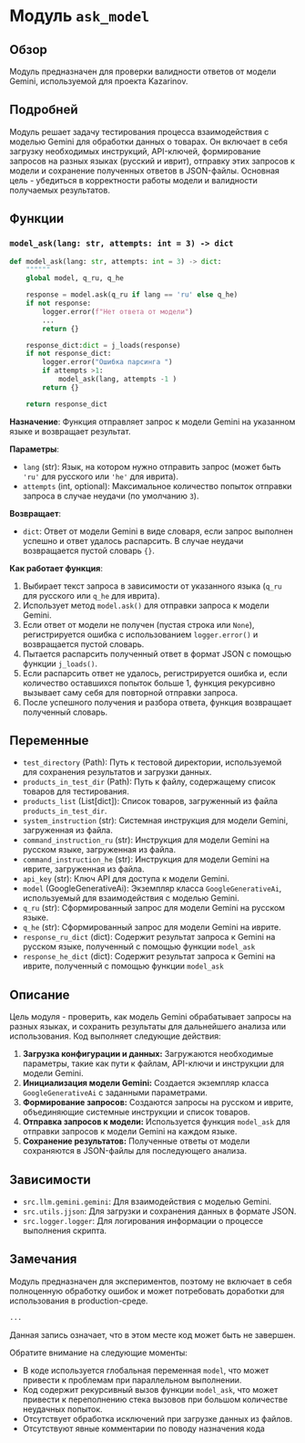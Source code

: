 # Модуль `ask_model`

## Обзор

Модуль предназначен для проверки валидности ответов от модели Gemini, используемой для проекта Kazarinov.

## Подробней

Модуль решает задачу тестирования процесса взаимодействия с моделью Gemini для обработки данных о товарах. Он включает в себя загрузку необходимых инструкций, API-ключей, формирование запросов на разных языках (русский и иврит), отправку этих запросов к модели и сохранение полученных ответов в JSON-файлы. Основная цель - убедиться в корректности работы модели и валидности получаемых результатов.

## Функции

### `model_ask(lang: str, attempts: int = 3) -> dict`

```python
def model_ask(lang: str, attempts: int = 3) -> dict:
    """"""
    global model, q_ru, q_he

    response = model.ask(q_ru if lang == 'ru' else q_he)
    if not response:
        logger.error(f"Нет ответа от модели")
        ...
        return {}

    response_dict:dict = j_loads(response)
    if not response_dict:
        logger.error("Ошибка парсинга ")
        if attempts >1:
            model_ask(lang, attempts -1 )
        return {}

    return response_dict
```

**Назначение**: Функция отправляет запрос к модели Gemini на указанном языке и возвращает результат.

**Параметры**:

*   `lang` (str): Язык, на котором нужно отправить запрос (может быть `'ru'` для русского или `'he'` для иврита).
*   `attempts` (int, optional): Максимальное количество попыток отправки запроса в случае неудачи (по умолчанию `3`).

**Возвращает**:

*   `dict`: Ответ от модели Gemini в виде словаря, если запрос выполнен успешно и ответ удалось распарсить. В случае неудачи возвращается пустой словарь `{}`.

**Как работает функция**:

1.  Выбирает текст запроса в зависимости от указанного языка (`q_ru` для русского или `q_he` для иврита).
2.  Использует метод `model.ask()` для отправки запроса к модели Gemini.
3.  Если ответ от модели не получен (пустая строка или `None`), регистрируется ошибка с использованием `logger.error()` и возвращается пустой словарь.
4.  Пытается распарсить полученный ответ в формат JSON с помощью функции `j_loads()`.
5.  Если распарсить ответ не удалось, регистрируется ошибка и, если количество оставшихся попыток больше 1, функция рекурсивно вызывает саму себя для повторной отправки запроса.
6.  После успешного получения и разбора ответа, функция возвращает полученный словарь.

## Переменные

*   `test_directory` (Path): Путь к тестовой директории, используемой для сохранения результатов и загрузки данных.
*   `products_in_test_dir` (Path): Путь к файлу, содержащему список товаров для тестирования.
*   `products_list` (List[dict]): Список товаров, загруженный из файла `products_in_test_dir`.
*   `system_instruction` (str): Системная инструкция для модели Gemini, загруженная из файла.
*   `command_instruction_ru` (str): Инструкция для модели Gemini на русском языке, загруженная из файла.
*   `command_instruction_he` (str): Инструкция для модели Gemini на иврите, загруженная из файла.
*   `api_key` (str): Ключ API для доступа к модели Gemini.
*   `model` (GoogleGenerativeAi): Экземпляр класса `GoogleGenerativeAi`, используемый для взаимодействия с моделью Gemini.
*   `q_ru` (str): Сформированный запрос для модели Gemini на русском языке.
*   `q_he` (str): Сформированный запрос для модели Gemini на иврите.
* `response_ru_dict` (dict): Содержит результат запроса к Gemini на русском языке, полученный с помощью функции `model_ask`
* `response_he_dict` (dict): Содержит результат запроса к Gemini на иврите, полученный с помощью функции `model_ask`

## Описание

Цель модуля - проверить, как модель Gemini обрабатывает запросы на разных языках, и сохранить результаты для дальнейшего анализа или использования. Код выполняет следующие действия:

1.  **Загрузка конфигурации и данных:** Загружаются необходимые параметры, такие как пути к файлам, API-ключи и инструкции для модели Gemini.
2.  **Инициализация модели Gemini:** Создается экземпляр класса `GoogleGenerativeAi` с заданными параметрами.
3.  **Формирование запросов:** Создаются запросы на русском и иврите, объединяющие системные инструкции и список товаров.
4.  **Отправка запросов к модели:** Используется функция `model_ask` для отправки запросов к модели Gemini на каждом языке.
5.  **Сохранение результатов:** Полученные ответы от модели сохраняются в JSON-файлы для последующего анализа.

## Зависимости

-   `src.llm.gemini.gemini`: Для взаимодействия с моделью Gemini.
-   `src.utils.jjson`: Для загрузки и сохранения данных в формате JSON.
-   `src.logger.logger`: Для логирования информации о процессе выполнения скрипта.

## Замечания

Модуль предназначен для экспериментов, поэтому не включает в себя полноценную обработку ошибок и может потребовать доработки для использования в production-среде.

```python
...
```

Данная запись означает, что в этом месте код может быть не завершен.

Обратите внимание на следующие моменты:

*   В коде используется глобальная переменная `model`, что может привести к проблемам при параллельном выполнении.
*   Код содержит рекурсивный вызов функции `model_ask`, что может привести к переполнению стека вызовов при большом количестве неудачных попыток.
*   Отсутствует обработка исключений при загрузке данных из файлов.
*  Отсутствуют явные комментарии по поводу назначения кода